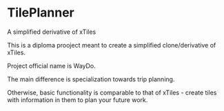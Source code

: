# TilePlanner
A simplified derivative of xTiles

This is a diploma prooject meant to create a simplified clone/derivative of xTiles.

Project official name is WayDo.

The main difference is specialization towards trip planning.

Otherwise, basic functionality is comparable to that of xTiles - create tiles with information in them to plan your future work.

